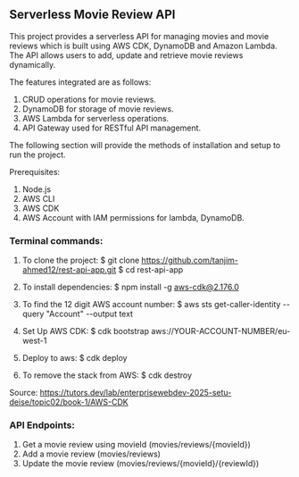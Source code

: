 ## Serverless Movie Review API

This project provides a serverless API for managing movies and movie reviews which is built using AWS CDK, DynamoDB and Amazon Lambda. The API allows users to add, update and retrieve movie reviews dynamically.

The features integrated are as follows:
1. CRUD operations for movie reviews.
2. DynamoDB for storage of movie reviews.
3. AWS Lambda for serverless operations.
4. API Gateway used for RESTful API management.

The following section will provide the methods of installation and setup to run the project.

Prerequisites:
1. Node.js
2. AWS CLI
3. AWS CDK
4. AWS Account with IAM permissions for lambda, DynamoDB.

### Terminal commands:

1. To clone the project: 
  $ git clone https://github.com/tanjim-ahmed12/rest-api-app.git
  $ cd rest-api-app

2. To install dependencies: 
  $ npm install -g aws-cdk@2.176.0

3. To find the 12 digit AWS account number:
 $  aws sts get-caller-identity --query "Account" --output text

4. Set Up AWS CDK: 
  $ cdk bootstrap aws://YOUR-ACCOUNT-NUMBER/eu-west-1

5. Deploy to aws: 
  $ cdk deploy

6. To remove the stack from AWS:
   $ cdk destroy

Source: https://tutors.dev/lab/enterprisewebdev-2025-setu-deise/topic02/book-1/AWS-CDK

### API Endpoints:

1. Get a movie review using movieId (movies/reviews/{movieId})
2. Add a movie review (movies/reviews)
3. Update the movie review (movies/reviews/{movieId}/{reviewId})

